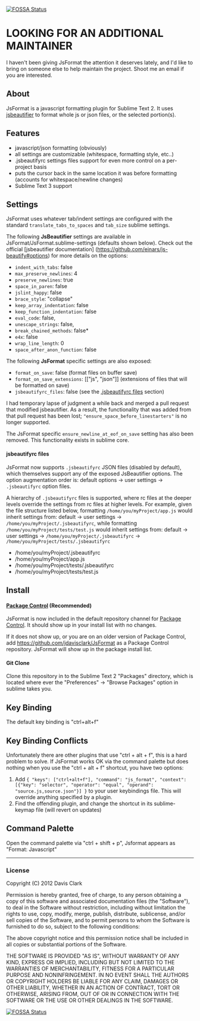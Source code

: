 [![FOSSA Status](https://app.fossa.io/api/projects/git%2Bgithub.com%2Fjdc0589%2FJsFormat.svg?type=shield)](https://app.fossa.io/projects/git%2Bgithub.com%2Fjdc0589%2FJsFormat?ref=badge_shield)

# LOOKING FOR AN ADDITIONAL MAINTAINER
I haven't been giving JsFormat the attention it deserves lately, and I'd like to bring on someone else to help maintain the project. Shoot me an email if you are interested. 

## About
JsFormat is a javascript formatting plugin for Sublime Text 2.
It uses [jsbeautifier](https://github.com/beautify-web/js-beautify) to format whole js or json files, or the selected portion(s).


## Features
* javascript/json formatting (obviously)
* all settings are customizable (whitespace, formatting style, etc..)
* .jsbeautifyrc settings files support for even more control on a per-project basis
* puts the cursor back in the same location it was before formatting (accounts for whitespace/newline changes)
* Sublime Text 3 support


## Settings
JsFormat uses whatever tab/indent settings are configured with the standard ```translate_tabs_to_spaces``` and ```tab_size``` sublime settings.

The following **JsBeautifier** settings are available in JsFormat/JsFormat.sublime-settings (defaults shown below). Check out the official [jsbeautifier documentation] (https://github.com/einars/js-beautify#options) for more details on the options:

* `indent_with_tabs`: false
* `max_preserve_newlines`: 4
* `preserve_newlines`: true
* `space_in_paren`: false
* `jslint_happy`: false
* `brace_style`: "collapse"
* `keep_array_indentation`: false
* `keep_function_indentation`: false
* `eval_code`: false,
* `unescape_strings`: false,
* `break_chained_methods`: false*
* `e4x`: false
* `wrap_line_length`: 0
* `space_after_anon_function`: false

The following **JsFormat** specific settings are also exposed:

- `format_on_save`: false  (format files on buffer save)
- `format_on_save_extensions`: [["js", "json"]]  (extensions of files that will be formatted on save)
- `jsbeautifyrc_files`: false (see the [.jsbeautifyrc files](#jsbeautifyrc-files) section)

I had temporary lapse of judgment a while back and merged a pull request that modified jsbeautifier. As a result, the functionality that
was added from that pull request has been lost; ```"ensure_space_before_linestarters"``` is no longer supported.

The JsFormat specific ```ensure_newline_at_eof_on_save``` setting has also been removed. This functionality exists in sublime core.

#### jsbeautifyrc files ####
JsFormat now supports `.jsbeautifyrc` JSON files (disabled by default), which themselves support any of the exposed JsBeautifier options. The option augmentation order is: default options -> user settings -> `.jsbeautifyrc` option files.

A hierarchy of `.jsbeautifyrc` files is supported, where rc files at the deeper levels override the settings from rc files at higher levels. For example, given the file structure listed below, formatting `/home/you/myProject/app.js` would inherit settings from: default -> user settings -> `/home/you/myProject/.jsbeautifyrc`, while formatting `/home/you/myProject/tests/test.js` would inherit settings from: default -> user settings -> `/home/you/myProject/.jsbeautifyrc` -> `/home/you/myProject/tests/.jsbeautifyrc`

- /home/you/myProject/.jsbeautifyrc
- /home/you/myProject/app.js
- /home/you/myProject/tests/.jsbeautifyrc
- /home/you/myProject/tests/test.js



## Install
#### [Package Control](https://github.com/wbond/sublime_package_control) (Recommended)
JsFormat is now included in the default repository channel for [Package Control](https://github.com/wbond/sublime_package_control). It should show up in your install list
with no changes.

If it does not show up, or you are on an older version of Package Control,
add https://github.com/jdavisclark/JsFormat as a Package Control repository. JsFormat will show up in the
package install list.

#### Git Clone
Clone this repository in to the Sublime Text 2 "Packages" directory, which is located where ever the
"Preferences" -> "Browse Packages" option in sublime takes you.




## Key Binding

The default key binding is "ctrl+alt+f"

## Key Binding Conflicts

Unfortunately there are other plugins that use "ctrl + alt + f", this is a hard problem to solve. If JsFormat works
OK via the command palette but does nothing when you use the "ctrl + alt + f" shortcut, you have two options:

1. Add ```{ "keys": ["ctrl+alt+f"], "command": "js_format", "context": [{"key": "selector", "operator": "equal", "operand": "source.js,source.json"}] }``` to your user keybindings file. This will override anything specified by a plugin.
2. Find the offending plugin, and change the shortcut in its sublime-keymap file (will revert on updates)


## Command Palette

Open the command palette via "ctrl + shift + p", Jsformat appears as "Format: Javascript"

---

### License
Copyright (C) 2012 Davis Clark

Permission is hereby granted, free of charge, to any person obtaining a copy of
this software and associated documentation files (the "Software"), to deal in
the Software without restriction, including without limitation the rights to
use, copy, modify, merge, publish, distribute, sublicense, and/or sell copies
of the Software, and to permit persons to whom the Software is furnished to do
so, subject to the following conditions:

The above copyright notice and this permission notice shall be included in all
copies or substantial portions of the Software.

THE SOFTWARE IS PROVIDED "AS IS", WITHOUT WARRANTY OF ANY KIND, EXPRESS OR
IMPLIED, INCLUDING BUT NOT LIMITED TO THE WARRANTIES OF MERCHANTABILITY,
FITNESS FOR A PARTICULAR PURPOSE AND NONINFRINGEMENT. IN NO EVENT SHALL THE
AUTHORS OR COPYRIGHT HOLDERS BE LIABLE FOR ANY CLAIM, DAMAGES OR OTHER
LIABILITY, WHETHER IN AN ACTION OF CONTRACT, TORT OR OTHERWISE, ARISING FROM,
OUT OF OR IN CONNECTION WITH THE SOFTWARE OR THE USE OR OTHER DEALINGS IN THE
SOFTWARE.


[![FOSSA Status](https://app.fossa.io/api/projects/git%2Bgithub.com%2Fjdc0589%2FJsFormat.svg?type=large)](https://app.fossa.io/projects/git%2Bgithub.com%2Fjdc0589%2FJsFormat?ref=badge_large)
